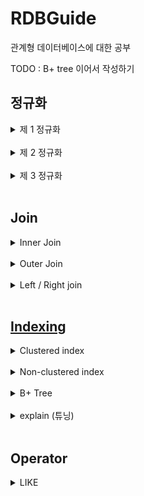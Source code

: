# RDBGuide
관계형 데이터베이스에 대한 공부

TODO : B+ tree 이어서 작성하기
## 정규화
  <details>
  <summary>
  제 1 정규화
  </summary>
  <br>

  * Atomic columns 
  * 한개의 컬럼에 1개의 값만 들어가야 한다.
  * 컬럼을 더 만들어 넣는다.
  </details>
  <br>

  <details>
  <summary>
  제 2 정규화
  </summary>
  <br>

  * No partial dependencies
  * 부분 종속성이 없어야 한다.
  * 테이블의 특정 부분들이 집합이 되어 PK에 의존하면 안된다.
  * 집합을 따로 테이블을 만들어 넣는다.
  </details>
  <br>

  <details>
  <summary>
  제 3 정규화
  </summary>
  <br>
  
  * No transitive dependencies
  * 이행 종속성이 없어야 한다.
  * 테이블의 특정 부분들이 내부 컬럼값에 의존하면 안된다.
  * 의존 부분들을 따로 테이블을 만들어 넣는다.
  </details>
  <br>

## Join
  <details>
  <summary>
  Inner Join
  </summary>
  <br>

  * 내부 조인은 조인되는 컬럼의 짝이 없을 경우 제외된다.
  * 소개팅과도 같다. 짝이 없으면? 나가리... 나는 인싸 조인이라고 부른다.
  * ![](img/inner_join.PNG)
  * SELECT * FROM table_a JOIN table_b ON a.id = b.a_id;
  </details>
  <br>

  <details>
  <summary>
  Outer Join
  </summary>
  <br>
  
  * 외부 조인은 조인되는 컬럼의 짝이 없어도 모두 포함된다.
  * Join 되는 컬럼이 겹치지 않는다면 null 로 들어간다.   
    ![](img/outer_join.PNG)   
  * SELECT * FROM table_a LEFT OUTER JOIN table_b ON a.id = b.a_id   
    UNION   
    SELECT * FROM table_a RIGHT OUTER JOIN table_b ON a.id = b.a_id;
  </details>
  <br>

  <details>
  <summary>
  Left / Right join
  </summary>
  <br>
  
  ![](img/left_right_join.PNG)   

  left / right join 은 해당 조인이 포함시킬 부분집합을 예기합니다.

  left join 의 경우 왼쪽의 모든 row 를 반환하고   
  match 가 존재하는 경우 해당 row 의 오른쪽 column 들을 같이 반환하고   
  left 에 존재하지만 match 가 없을 경우 오른쪽 column 에 null 을 반환합니다.   

  Left inner join 이라는 개념은 없습니다.   
  심지어 left outer join 이라는 개념은 이미 left join 안에 내포되어 있습니다.   

  위 그림의 Table A 안의 모든 부분들을 포함해야 한다는 조건 자체가 outer 의 개념에 해당되기 때문입니다. 
      
  </details>
  <br>
    
## [Indexing](https://www.youtube.com/watch?v=HubezKbFL7E)
  <details>
  <summary>
  Clustered index
  </summary>
  <br>

  테이블이 생성될 때 pk 를 기준으로 나열된 Balanced+ Tree 가 생깁니다.   
  이 B+ Tree 를 사용하는 index 가 Clustered index 이라고 합니다.   

  ![](img/clustered_index.PNG)   

  여기에서 leaf node 들은 모두 data Rows 라고 나오는데 이는 Data 의 정보를 I/O 할 위치정보를 담고 있습니다.   

  ![](img/clustered_index2.PNG)   

  다음은 WHERE id = 1120 가 Clustered index B+ tree 를 타는 과정입니다.   

  </details>
  <br>  

  <details>
  <summary>
  Non-clustered index
  </summary>
  <br>
  
  PK 가 아닌 다른 컬럼에 인덱싱을 하신다면 이는 모두 Non-clustered index 에 해당됩니다.      
  이 인덱스의 동작 원리는 B+ tree 이며 해당 인덱스의 값을 바탕으로 정렬됩니다.   

  ![](img/non_clustered_index.png)   

  Row Locators 이라고 나온 값들은 실제 데이터의 PK 값을 저장하고 있습니다.   
  그래서 Non-clustered index 를 통과하고 그 이후에 Clustered index 를 통과하게 됩니다.   
  </details>
  <br>

  <details>
  <summary>
  B+ Tree
  </summary>
  <br>

  B+ Tree 는 leaf node 들이 doubly linked list 의 형태가 되어 있는 balanced tree 입니다.   
  RDB 는 이 B+ tree 를 통해 Clustered / Non-clustered index 를 만듭니다.   
  B Tree 의 설질을 갖고 있어 특정 노드가 해당 크기를 넘어설 경우 위로 보내고, 분산시키며 balance 를 유지시킵니다.
  </details>
  <br>

  <details>
  <summary>
  explain (튜닝)
  </summary>
  <br>
  
  [이분만큼 index 튜닝에 대하여 실질적으로 실험하며 보여준 동영상은 없었습니다.](https://www.youtube.com/watch?v=HubezKbFL7E&t=557s)    

  <br>
  
  EXPLAIN 구문을 사용하신다면 특정한 쿼리의 인덱싱을 벤치마킹할 수 있습니다.   

  ```sql
  EXPLAIN SELECT * FROM user WHERE id = 1
  ```

  결과   

  |구분|내용|
  |---|---|
  |id|SELECT 절마다 부여된 번호|
  |table|참조하는 테이블|
  |select_type|사용된 SELECT 절의 종류|
  |type|조회하는 전략, 방법|
  |possible_keys|조회에 사용이 가능한 인덱스 리스트
  |key|실제로 사용되는 인덱스|
  |key_len|실제로 사용되는 인덱스의 길이|
  |ref|실제로 사용되는 인덱스 이전의 선행 테이블의 컬럼|
  |rows|읽기 위해 통과되는 row 의 개수|
  |extra|추가정보| 

  type

  |구분|내용|
  |---|---|
  |const|단일한 테이블에서 최대 1개의 단일한 결과가 나올 경우|
  |eq_ref|join 된 테이블에서 최대 1개의 단일한 결과가 나올 경우|
  |ref/range|range 의 시작 점을 찾고 linked-list 를 진행하며 range 가 끝나는 부분을 찾는 경우|
  |index|인덱스를 사용하여 제일 첫 leaf node 에서 linked-list 진행하며 찾을 때까지 나가는 경우|
  |all|full table scan 으로 모든 컬럼을 받아 찾는 경우|

  이 결과에서 유심하게 보셔야 할 부분은 `type`, `possible_keys`, `key`, `rows` 입니다.

  `type` 에서   
  type `const`, `eq_ref` 의 경우 더 빨라질 여지는 없습니다.   
  단일한 값을 찾는 인덱스를 사용하였기 때문입니다.   
  
  `ref`/`range` 가 나왔을 경우 쿼리에서 BETWEEN 구문같은 범위를 지정했을 경우 의도한
  대로 인덱싱이 진행되었습니다.

  `index`/`all` 이 나왔을 경우 index tree 나 table 을 전수조사하였다는 의미임으로
  개선의 여지가 있습니다.   

  `possible_keys`의 경우   
  인덱스를 사용할 수 있지만 어떠한 이유로 인덱스를 사용하지 않는 것이 더 빠르다고
  mysql 이 인식할 수 있습니다.   
  예로 DISK I/O 가 개별적으로 이뤄지기보다 batch 단위로 이뤄지는 것이 더 좋다고 판단되는 경우 
  인덱스가 사용되지 않고 possible_keys 에 위치할 수 있습니다.   

  `key` 를 통해서 자신의 인덱스가 실제로 사용되는지 확인하시면 됩니다.   

  `row` 를 통해 어느정도의 row 를 통과해야 하는지 인덱스의 성능을 확인할 수 있습니다.
  </details>
  <br>

## Operator
  <details>
  <summary>
  LIKE
  </summary>
  <br>
  
  SQL 만의 정규표현식으로 column 을 query 할 수 있는 기능   
  <br>

  ```sql
  SELECT * FROM users
  WHERE name LIKE '김%';
  ```

  다음 구문은 '김' 씨로 시작하는 user 를 찾는 구문입니다.   
  
  이렇게 `LIKE` 는 특정 column 에 regex 를 할 수 있습니다.   
  정확히 regex 는 아니지만 쓰임이 비슷하며 SQL 만의 규칙을 따릅니다.   
  <br>
  
  
  |구문|의미|
  |:---:|:---:|
  |%|0 개, 1개 또는 여러개의 char|
  |_|1 개의 char|
  |[ABC]|A 또는 B 또는 C char 1개|
  |[^A]|A 가 아닌 char 1개|
  |[0-9]|0 에서 9 까지의 숫자 char 1개|
  |[a-z]|a 에서 z 까지의 숫자 char 1개|
  |[A-Z]|A 에서 Z 까지의 숫자 char 1개|

  예시   
  `_도_` -> 김도형, 장도현   
  `%라면` -> 차슈라면, 너구리라면   
  `[빨주노]%` -> 빨강색, 주황색, 노랑색   

  그 외   
  `NOT` 을 붙여서 전체적인 LIKE 구문의 역을 구할 수도 있습니다.   
  Regex 에 비하여 구현력이 많이 떨어집니다.   
  그래서 Mysql 을 사용하신다면 REGEXP를 사용하시는 것을 추천드립니다.
  </details>
  <br>